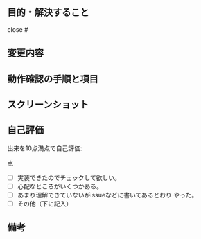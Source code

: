 

## 目的・解決すること

<!-- 
 issueの対応の場合は #の後にissue番号をつけて close #1234 のようになるようにしてください。 
-->

close #

## 変更内容

<!-- 
 変更した点を簡潔に記入してください
-->

## 動作確認の手順と項目

<!-- 
 レビュワーが動作確認するために、動作確認の手順や何を確認すればいいかを記述してください。
 （動作確認手順等の是非も含めてレビューします） 
 例)
   1. http://localhost:300/art/test-art-1 や http://localhost:300/art/test-art-2 にアクセス
   2. 表示が崩れていないかやページの内容が動的に変わるかを確認
     - 画像の位置やサイズ
     - 作品IDを変えると表示される作品名や概要が変わる
-->

## スクリーンショット

<!-- 
 見た目の変更がない場合は省略可 
-->

## 自己評価

出来を10点満点で自己評価:

点

<!-- 該当箇所の -[ ] を - [x] にしてください。（チェックがつきます） -->

- [ ] 実装できたのでチェックして欲しい。
- [ ] 心配なところがいくつかある。
- [ ] あまり理解できていないがissueなどに書いてあるとおり やった。
- [ ] その他（下に記入）

## 備考
